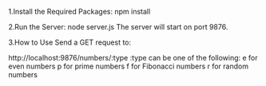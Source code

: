 1.Install the Required Packages:
npm install



2.Run the Server:
node server.js
The server will start on port 9876.

3.How to Use
Send a GET request to:

http://localhost:9876/numbers/:type
:type can be one of the following:
e for even numbers
p for prime numbers
f for Fibonacci numbers
r for random numbers
